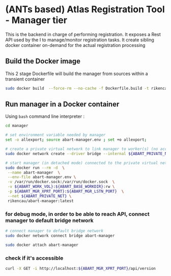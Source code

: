 # (ANTs based) Atlas Registration Tool - Manager tier

This is the backend in charge of performing registration.
It exposes a Rest API used by the I to manage/monitor registration tasks.
It create sibling docker container on-demand for the actual registration processing

## Build the Docker image

This 2 stage Dockerfile will build the manager from sources within a transient container

```sh
sudo docker build  --force-rm --no-cache -f Dockerfile.build -t rikencau/abart-manager .
```

## Run manager in a Docker container

Using `bash` command line interpreter :

```bash
cd manager

# set environment variable needed by manager
set -o allexport; source abart-manager.env ; set +o allexport;

# create a private virtual network to link manager to worker(s) (no access to external network)
sudo docker network create --driver bridge --internal ${ABART_PRIVATE_NET}

# start manager (in detached mode) connected to the private virtual network exposing its rest API
sudo docker run --rm -d  \
 --name abart-manager  \
 --env-file abart-manager.env \
 -v /var/run/docker.sock:/var/run/docker.sock  \
 -v ${ABART_WORK_VOL}:${ABART_BASE_WORKDIR}:rw \
 -p ${ABART_MGR_XPRT_PORT}:${ABART_MGR_LSTN_PORT}  \
 --net ${ABART_PRIVATE_NET} \
 rikencau/abart-manager:latest
```

### for debug mode, in order to be able to reach API, connect manager to default bridge network 

```bash
# connect manager to default bridge network 
sudo docker network connect bridge abart-manager

sudo docker attach abart-manager
```

### check if it's accessible

```bash
curl -X GET -i http://localhost:${ABART_MGR_XPRT_PORT}/api/version
```
